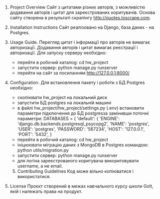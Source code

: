 1. Project Overview
   Сайт з цитатами різних авторів, з можливістю додавання авторів і цитат для зареєстрованих коритувачів.
   Основа сайту створена в результаті скрапінгу http://quotes.toscrape.com.
2. Installation Instructions
   Сайт реалізовано на Django, база даних - на Postgres.
3. Usage Guide.
   Перегляд цитат і інформації про авторів не вимагає авторизації. Додавання авторів і цитат вимагає реєстрації і авторизації.
   Для запуску серверу необхідно:
   - перейти в робочий каталоg: cd hw_project
   - запустити сервер: python manage.py runserver
   - перейти на сайт за посиланням http://127.0.0.1:8000/ 
4. Configuration.
Для встановлення пакету і роботи з БД Postgres необхідно:
   - скопіювати hw_project на локальний диск
   - запустити БД postgres на локальній машині
   - в файлі hw_project/hw_project/settings.py (.env) встановити параметри підключення до БД postgresза замінивши поточні параметри:
     DATABASES = {
    'default': {
        'ENGINE': 'django.db.backends.postgresql_psycopg2',
        'NAME': 'postgres',
        'USER': 'postgres',
        'PASSWORD': '567234',
        'HOST': '127.0.0.1',
        'PORT': '5432',
    }
   - перейти в робочий каталоg: cd hw_project
   - ініцюювати міграцію даних з MongoDB в Postgres командою:
     python utils/migration.py
   - запустити сервер: python manage.py runserver
   - для логіна зареєстрованого коритувача викоритовувати username, а не email. 

   5. Contributing Guidelines
Код може вільно копіюватися і використатися.

6. License
Проєкт створений в межах навчального курсу школи GoIt, якій і належать права на продукт.

